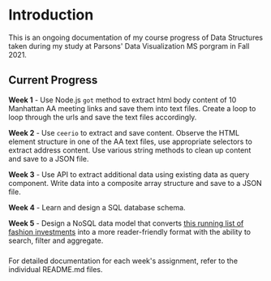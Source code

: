 # Introduction
This is an ongoing documentation of my course progress of Data Structures taken during my study at Parsons' Data Visualization MS porgram in Fall 2021.

## Current Progress

**Week 1** - Use Node.js `got` method to extract html body content of 10 Manhattan AA meeting links and save them into text files. Create a loop to loop through the urls and save the text files accordingly. 

**Week 2** - Use `ceerio` to extract and save content. Observe the HTML element structure in one of the AA text files, use appropriate selectors to extract address content. Use various string methods to clean up content and save to a JSON file. 

**Week 3** - Use API to extract additional data using existing data as query component. Write data into a composite array structure and save to a JSON file. 

**Week 4** - Learn and design a SQL database schema. 

**Week 5** - Design a NoSQL data model that converts [this running list of fashion investments](https://thefashionlaw.com/a-running-timeline-of-fashion-and-luxury-mergers-acquisitions/) into a more reader-friendly format with the ability to search, filter and aggregate.
###
For detailed documentation for each week's assignment, refer to the individual README.md files.
